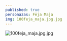 ```yaml
---
published: true
personazas: Fėja Maja
img: 100feja_maja.jpg.jpg
---
```

![100feja_maja.jpg.jpg]({{site.baseurl}}/img/personazai/100feja_maja.jpg.jpg)

